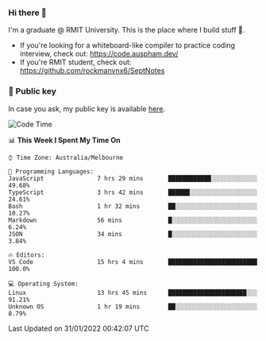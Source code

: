 ### Hi there 👋

I'm a graduate @ RMIT University. This is the place where I build stuff 👀. 

- If you're looking for a whiteboard-like compiler to practice coding interview, check out: https://code.auspham.dev/
- If you're RMIT student, check out: https://github.com/rockmanvnx6/SeptNotes

### 🔑 Public key

In case you ask, my public key is available [here](https://public.auspham.dev/).

<!--START_SECTION:waka-->
![Code Time](http://img.shields.io/badge/Code%20Time-793%20hrs%2011%20mins-blue)

📊 **This Week I Spent My Time On** 

```text
⌚︎ Time Zone: Australia/Melbourne

💬 Programming Languages: 
JavaScript               7 hrs 29 mins       ████████████░░░░░░░░░░░░░   49.68% 
TypeScript               3 hrs 42 mins       ██████░░░░░░░░░░░░░░░░░░░   24.61% 
Bash                     1 hr 32 mins        ██░░░░░░░░░░░░░░░░░░░░░░░   10.27% 
Markdown                 56 mins             █░░░░░░░░░░░░░░░░░░░░░░░░   6.24% 
JSON                     34 mins             █░░░░░░░░░░░░░░░░░░░░░░░░   3.84%

🔥 Editors: 
VS Code                  15 hrs 4 mins       █████████████████████████   100.0%

💻 Operating System: 
Linux                    13 hrs 45 mins      ██████████████████████░░░   91.21% 
Unknown OS               1 hr 19 mins        ██░░░░░░░░░░░░░░░░░░░░░░░   8.79%

```


 Last Updated on 31/01/2022 00:42:07 UTC
<!--END_SECTION:waka-->

<!--
**rockmanvnx6/rockmanvnx6** is a ✨ _special_ ✨ repository because its `README.md` (this file) appears on your GitHub profile.

Here are some ideas to get you started:

- 🔭 I’m currently working on ...
- 🌱 I’m currently learning ...
- 👯 I’m looking to collaborate on ...
- 🤔 I’m looking for help with ...
- 💬 Ask me about ...
- 📫 How to reach me: ...
- 😄 Pronouns: ...
- ⚡ Fun fact: ...
-->

